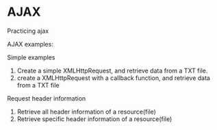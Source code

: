# AJAX
Practicing ajax

AJAX examples:

Simple examples
1. Create a simple XMLHttpRequest, and retrieve data from a TXT file.
2. create a XMLHttpRequest with a callback function, and retrieve data from a TXT file

Request header information
1. Retrieve all header information of a resource(file)
2. Retrieve specific header information of a resource(file)